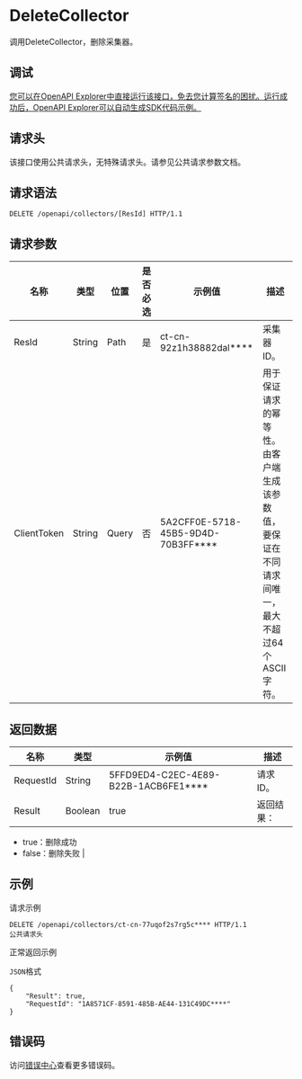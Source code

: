 # DeleteCollector

调用DeleteCollector，删除采集器。

## 调试

[您可以在OpenAPI Explorer中直接运行该接口，免去您计算签名的困扰。运行成功后，OpenAPI Explorer可以自动生成SDK代码示例。](https://api.aliyun.com/#product=elasticsearch&api=DeleteCollector&type=ROA&version=2017-06-13)

## 请求头

该接口使用公共请求头，无特殊请求头。请参见公共请求参数文档。

## 请求语法

```
DELETE /openapi/collectors/[ResId] HTTP/1.1
```

## 请求参数

|名称|类型|位置|是否必选|示例值|描述|
|--|--|--|----|---|--|
|ResId|String|Path|是|ct-cn-92z1h38882dal\*\*\*\*|采集器ID。 |
|ClientToken|String|Query|否|5A2CFF0E-5718-45B5-9D4D-70B3FF\*\*\*\*|用于保证请求的幂等性。由客户端生成该参数值，要保证在不同请求间唯一，最大不超过64个ASCII字符。 |

## 返回数据

|名称|类型|示例值|描述|
|--|--|---|--|
|RequestId|String|5FFD9ED4-C2EC-4E89-B22B-1ACB6FE1\*\*\*\*|请求ID。 |
|Result|Boolean|true|返回结果：

 -   true：删除成功
-   false：删除失败 |

## 示例

请求示例

```
DELETE /openapi/collectors/ct-cn-77uqof2s7rg5c**** HTTP/1.1
公共请求头
```

正常返回示例

`JSON`格式

```
{
	"Result": true,
	"RequestId": "1A8571CF-8591-485B-AE44-131C49DC****"
}
```

## 错误码

访问[错误中心](https://error-center.aliyun.com/status/product/elasticsearch)查看更多错误码。

